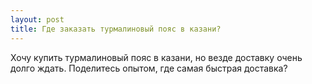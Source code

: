 ```yaml
---
layout: post 
title: Где заказать турмалиновый пояс в казани? 
--- 
```

Хочу купить турмалиновый пояс в казани, но везде доставку очень долго ждать. Поделитесь опытом, где самая быстрая доставка?